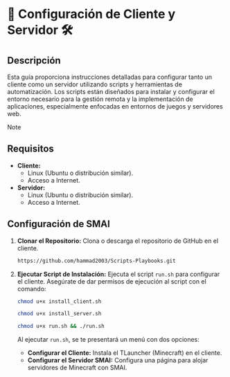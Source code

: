 # **🚀 Configuración de Cliente y Servidor 🛠️**

## Descripción

Esta guía proporciona instrucciones detalladas para configurar tanto un cliente como un servidor utilizando scripts y herramientas de automatización. Los scripts están diseñados para instalar y configurar el entorno necesario para la gestión remota y la implementación de aplicaciones, especialmente enfocadas en entornos de juegos y servidores web.

> [!NOTE]
> ## Requisitos
> - **Cliente:** 
>   - Linux (Ubuntu o distribución similar).
>   - Acceso a Internet.
> - **Servidor:**
>   - Linux (Ubuntu o distribución similar).
>   - Acceso a Internet.

## Configuración de SMAI

1. **Clonar el Repositorio:**
   Clona o descarga el repositorio de GitHub en el cliente.
   ```bash
   https://github.com/hammad2003/Scripts-Playbooks.git

3. **Ejecutar Script de Instalación:**
   Ejecuta el script `run.sh` para configurar el cliente. Asegúrate de dar permisos de ejecución al script con el comando:
    ```bash
    chmod u+x install_client.sh
    ```
    ```bash
    chmod u+x install_server.sh
    ```
    ```bash
    chmod u+x run.sh && ./run.sh
    ```
    
   Al ejecutar `run.sh`, se te presentará un menú con dos opciones:
   - **Configurar el Cliente:** Instala el TLauncher (Minecraft) en el cliente.
   - **Configurar el Servidor SMAI:** Configura una página para alojar servidores de Minecraft con SMAI.
